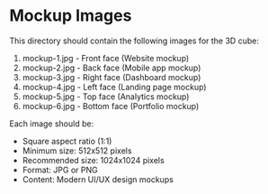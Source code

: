 # Mockup Images

This directory should contain the following images for the 3D cube:

1. mockup-1.jpg - Front face (Website mockup)
2. mockup-2.jpg - Back face (Mobile app mockup)
3. mockup-3.jpg - Right face (Dashboard mockup)
4. mockup-4.jpg - Left face (Landing page mockup)
5. mockup-5.jpg - Top face (Analytics mockup)
6. mockup-6.jpg - Bottom face (Portfolio mockup)

Each image should be:
- Square aspect ratio (1:1)
- Minimum size: 512x512 pixels
- Recommended size: 1024x1024 pixels
- Format: JPG or PNG
- Content: Modern UI/UX design mockups 